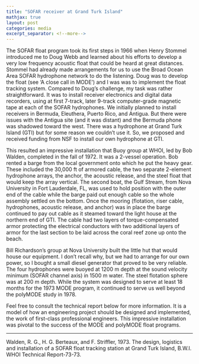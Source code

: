 ```yaml
---
title: "SOFAR receiver at Grand Turk Island"
mathjax: true
layout: post
categories: media
excerpt_separator: <!--more-->
---
```


The SOFAR float program took its first steps in 1966 when Henry Stommel introduced me to Doug Webb and learned about his efforts to develop a very low frequency acoustic float that could be heard at great distances. Stommel had already made arrangements for us to use the Broad Ocean Area SOFAR hydrophone network to do the listening. Doug was to develop the float (see ‘A close call in MODE’) and I was was to implement the float tracking system. Compared to Doug’s challenge, my task was rather straightforward. It was to install receiver electronics and digital data recorders, using at first 7-track, later 9-track computer-grade magnetic tape at each of the SOFAR hydrophones. We initially planned to install receivers in Bermuda, Eleuthera, Puerto Rico, and Antigua. But there were issues with the Antigua site (and it was distant) and the Bermuda phone was shadowed toward the west. There was a hydrophone at Grand Turk Island (GTI) but for some reason we couldn’t use it. So, we proposed and received funding from NSF to install our own hydrophone at GTI. 
<!--more-->

This resulted an impressive installation that Buoy group at WHOI, led by Bob Walden, completed in the fall of 1972. It was a 2-vessel operation. Bob rented a barge from the local government onto which he put the heavy gear. These included the 30,000 ft of armored cable, the two separate 2-element hydrophone arrays, the anchor, the acoustic release, and the steel float that would keep the array vertical. The second boat, the Gulf Stream, from Nova University in Fort Lauderdale, FL, was used to hold position with the outer end of the cable while the barge paid out enough cable so the whole assembly settled on the bottom. Once the mooring (flotation, riser cable, hydrophones, acoustic release, and anchor) was in place the barge continued to pay out cable as it steamed toward the light house at the northern end of GTI. The cable had two layers of torque-compensated armor protecting the electrical conductors with two additional layers of armor for the last section to be laid across the coral reef zone up onto the beach. 

Bill Richardson’s group at Nova University built the little hut that would house our equipment. I don’t recall why, but we had to arrange for our own power, so I bought a small diesel generator that proved to be very reliable. The four hydrophones were buoyed at 1200 m depth at the sound velocity minimum (SOFAR channel axis) in 1500 m water. The steel flotation sphere was at 200 m depth. While the system was designed to serve at least 18 months for the 1973 MODE program, it continued to serve us well beyond the polyMODE study in 1978. 

Feel free to consult the technical report below for more information. It is a model of how an engineering project should be designed and implemented, the work of first-class professional engineers. This impressive installation was pivotal to the success of the MODE and polyMODE float programs. 

- - - - - -  
Walden, R. G., H. G. Berteaux, and F. Striffler, 1973. The design, logistics and installation of a SOFAR float tracking station at Grand Turk Island, B.W.I.  WHOI Technical Report-73-73. 
 
